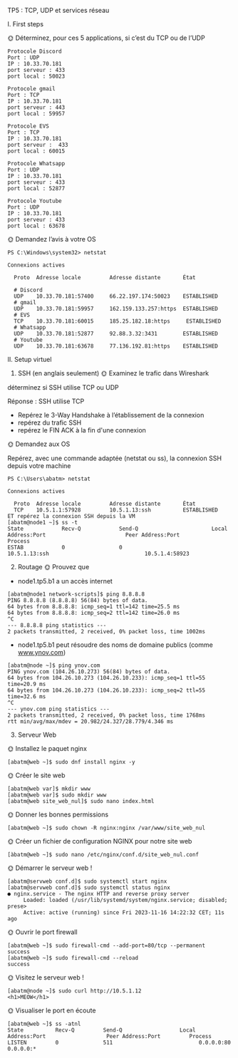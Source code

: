 TP5 : TCP, UDP et services réseau

I. First steps

🌞 Déterminez, pour ces 5 applications, si c’est du TCP ou de l’UDP
``````
Protocole Discord
Port : UDP
IP : 10.33.70.181
port serveur : 433
port local : 50023

Protocole gmail
Port : TCP
IP : 10.33.70.181
port serveur : 443
port local : 59957

Protocole EVS
Port : TCP
IP : 10.33.70.181
port serveur :  433
port local : 60015

Protocole Whatsapp
Port : UDP
IP : 10.33.70.181
port serveur : 433
port local : 52877

Protocole Youtube
Port : UDP
IP : 10.33.70.181
port serveur : 433
port local : 63678

``````

🌞 Demandez l’avis à votre OS
``````
PS C:\Windows\system32> netstat

Connexions actives

  Proto  Adresse locale         Adresse distante       État

  # Discord
  UDP    10.33.70.181:57400     66.22.197.174:50023    ESTABLISHED
  # gmail
  UDP    10.33.70.181:59957     162.159.133.257:https  ESTABLISHED
  # EVS
  TCP    10.33.70.181:60015     185.25.182.18:https     ESTABLISHED
  # Whatsapp
  UDP    10.33.70.181:52877     92.88.3.32:3431        ESTABLISHED
  # Youtube
  UDP    10.33.70.181:63678     77.136.192.81:https    ESTABLISHED
  ``````
II. Setup virtuel

1. SSH (en anglais seulement)
🌞 Examinez le trafic dans Wireshark

déterminez si SSH utilise TCP ou UDP

Réponse : 
SSH utilise TCP

- Repérez le 3-Way Handshake à l’établissement de la connexion
- repérez du trafic SSH
- repérez le FIN ACK à la fin d'une connexion

🌞 Demandez aux OS

Repérez, avec une commande adaptée (netstat ou ss), la connexion SSH depuis votre machine
``````
PS C:\Users\abatm> netstat

Connexions actives

  Proto  Adresse locale         Adresse distante       État
  TCP    10.5.1.1:57928         10.5.1.13:ssh          ESTABLISHED
ET repérez la connexion SSH depuis la VM
[abatm@node1 ~]$ ss -t
State            Recv-Q            Send-Q                       Local Address:Port                         Peer Address:Port             Process
ESTAB            0                 0                                10.5.1.13:ssh                              10.5.1.4:58923
``````
2. Routage
🌞 Prouvez que
- node1.tp5.b1 a un accès internet
``````
[abatm@node1 network-scripts]$ ping 8.8.8.8
PING 8.8.8.8 (8.8.8.8) 56(84) bytes of data.
64 bytes from 8.8.8.8: icmp_seq=1 ttl=142 time=25.5 ms
64 bytes from 8.8.8.8: icmp_seq=2 ttl=142 time=26.0 ms
^C
--- 8.8.8.8 ping statistics ---
2 packets transmitted, 2 received, 0% packet loss, time 1002ms
``````
- node1.tp5.b1 peut résoudre des noms de domaine publics (comme www.ynov.com)

``````
[abatm@node ~]$ ping ynov.com
PING ynov.com (104.26.10.273) 56(84) bytes of data.
64 bytes from 104.26.10.273 (104.26.10.233): icmp_seq=1 ttl=55 time=20.9 ms
64 bytes from 104.26.10.273 (104.26.10.233): icmp_seq=2 ttl=55 time=32.6 ms
^C
--- ynov.com ping statistics ---
2 packets transmitted, 2 received, 0% packet loss, time 1768ms
rtt min/avg/max/mdev = 20.982/24.327/28.779/4.346 ms
``````
3. Serveur Web

🌞 Installez le paquet nginx

``````
[abatm@web ~]$ sudo dnf install nginx -y
``````
🌞 Créer le site web
``````
[abatm@web var]$ mkdir www
[abatm@web var]$ sudo mkdir www
[abatm@web site_web_nul]$ sudo nano index.html
``````
🌞 Donner les bonnes permissions
``````
[abatm@web ~]$ sudo chown -R nginx:nginx /var/www/site_web_nul
``````
🌞 Créer un fichier de configuration NGINX pour notre site web
``````
[àbatm@web ~]$ sudo nano /etc/nginx/conf.d/site_web_nul.conf
``````
🌞 Démarrer le serveur web !

``````
[abatm@servweb conf.d]$ sudo systemctl start nginx
[abatm@servweb conf.d]$ sudo systemctl status nginx
● nginx.service - The nginx HTTP and reverse proxy server
     Loaded: loaded (/usr/lib/systemd/system/nginx.service; disabled; prese>
     Active: active (running) since Fri 2023-11-16 14:22:32 CET; 11s ago
``````
🌞 Ouvrir le port firewall

``````
[abatm@web ~]$ sudo firewall-cmd --add-port=80/tcp --permanent
success
[abatm@web ~]$ sudo firewall-cmd --reload
success
``````
🌞 Visitez le serveur web !

``````
[abatm@node ~]$ sudo curl http://10.5.1.12
<h1>MEOW</h1>
``````
🌞 Visualiser le port en écoute

``````
[abatm@web ~]$ ss -atnl
State          Recv-Q         Send-Q                  Local Address:Port                   Peer Address:Port         Process
LISTEN         0              511                           0.0.0.0:80                          0.0.0.0:*
``````